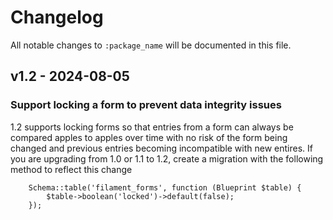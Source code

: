 # Changelog

All notable changes to `:package_name` will be documented in this file.

## v1.2 - 2024-08-05

### Support locking a form to prevent data integrity issues

1.2 supports locking forms so that entries from a form can always be compared apples to apples over time with no risk of the form being changed and previous entries becoming incompatible with new entires. If you are upgrading from 1.0 or 1.1 to 1.2, create a migration with the following method to reflect this change

```
    Schema::table('filament_forms', function (Blueprint $table) {
        $table->boolean('locked')->default(false);
    });

```